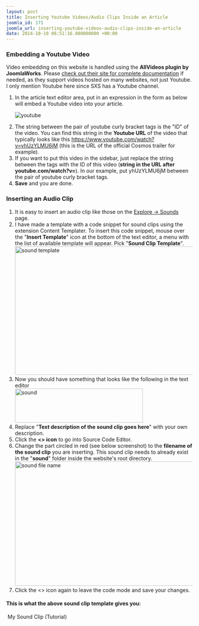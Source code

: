 ```yaml
---
layout: post
title: Inserting Youtube Videos/Audio Clips Inside an Article
joomla_id: 171
joomla_url: inserting-youtube-videos-audio-clips-inside-an-article
date: 2014-10-10 06:51:16.000000000 +00:00
---
```

<h3>Embedding a Youtube Video</h3>
<p>Video embedding on this website is handled using the <strong>AllVideos plugin by JoomlaWorks</strong>.&nbsp;<a href="http://www.joomlaworks.net/extensions/free/allvideos" target="_blank"></a>Please <a href="http://www.joomlaworks.net/extensions/free/allvideos" target="_blank">check out their site for complete documentation</a> if needed, as they support videos hosted on many websites, not just Youtube. I only mention Youtube here since SXS has a Youtube channel.</p>
<ol>
<li>In the article text editor area, put in an expression in the form as below will embed a Youtube video into your article.<br />
<p><img alt="youtube" src="images/tutorials/youtube.png" /></p>
</li>
<li>The string between the pair of youtube curly bracket tags is the "ID" of the video. You can find this string in the <strong>Youtube URL</strong> of the video that typically looks like this <a href="https://www.youtube.com/watch?v=yhUzYLMU6jM">https://www.youtube.com/watch?v=yhUzYLMU6jM</a> (this is the URL of the official Cosmos trailer for example).</li>
<li>If you want to put this video in the sidebar, just replace the string between the tags with the ID of this video (<strong>string in the URL after youtube.com/watch?v=</strong>). In our example, put yhUzYLMU6jM between the pair of youtube curly bracket tags.</li>
<li><strong>Save</strong> and you are done.</li>
</ol>
<h3>Inserting an Audio Clip</h3>
<ol>
<li>It is easy to insert an audio clip like those on the <a href="index.php?option=com_content&amp;view=article&amp;id=121&amp;Itemid=238">Explore -&gt; Sounds</a> page.</li>
<li>I have made a template with a code snippet for sound clips using the extension Content Templater. To insert this code snippet, mouse over the "<strong>Insert Template</strong>" icon at the bottom of the text editor, a menu with the list of available template will appear. Pick "<strong>Sound Clip Template</strong>".<br /><img class="tnm" alt="sound template" src="images/tutorials/sound_template.jpg" height="347" width="509" /></li>
<li>Now you should have something that looks like the following in the text editor<br /><img class="tnm" alt="sound" src="images/tutorials/sound.jpg" height="92" width="345" /></li>
<li>Replace "<strong>Text description of the sound clip goes here</strong>" with your own description.</li>
<li>Click the <strong>&lt;&gt; icon</strong> to go into Source Code Editor.</li>
<li>Change the part circled in red (see below screenshot) to the <strong>filename of the sound clip</strong> you are inserting. This sound clip needs to already exist in the "<strong>sound</strong>" folder inside the website's root directory.<br /><img class="tnm" alt="sound file name" src="images/tutorials/sound_file_name.jpg" height="336" width="486" /></li>
<li>Click the &lt;&gt; icon again to leave the code mode and save your changes.</li>
</ol>
<h4>This is what the above sound clip template gives you:</h4>
<div class="sound">
<p class="icon-volume-up">&nbsp;My Sound Clip (Tutorial)</p>
<p>
<audio src="sound/Periodic.wav" type="audio/x-wav"></audio>
</p>
</div>
